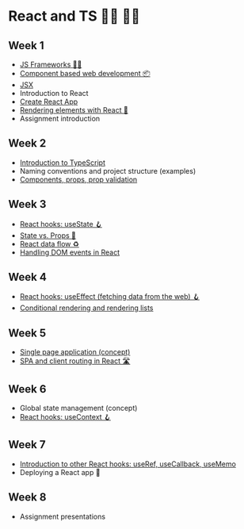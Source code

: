 # React and TS 👩‍🚀 👨‍🚀

## Week 1

- [JS Frameworks 👨‍🎨](https://medium.com/javascript-scene/top-javascript-frameworks-and-topics-to-learn-in-2020-and-the-new-decade-ced6e9d812f9)
- [Component based web development 📦](https://www.droptica.com/blog/component-based-design/)
- [JSX](https://reactjs.org/docs/introducing-jsx.html)
- Introduction to React
- [Create React App](https://create-react-app.dev/docs/getting-started/)
- [Rendering elements with React 📝](https://reactjs.org/docs/rendering-elements.html)
- Assignment introduction

## Week 2

- [Introduction to TypeScript](https://www.typescriptlang.org/docs/handbook/typescript-in-5-minutes.html)
- Naming conventions and project structure (examples)
- [Components, props, prop validation](https://reactjs.org/docs/components-and-props.html)

## Week 3

- [React hooks: useState 🪝](https://reactjs.org/docs/hooks-reference.html#usestate)
- [State vs. Props 🥊](https://reactjs.org/docs/faq-state.html#what-is-the-difference-between-state-and-props)
- [React data flow ♻️](https://flaviocopes.com/react-unidirectional-data-flow/)
- [Handling DOM events in React](https://reactjs.org/docs/handling-events.html)

## Week 4

- [React hooks: useEffect (fetching data from the web) 🪝](https://www.robinwieruch.de/react-hooks-fetch-data)
- [Conditional rendering and rendering lists](https://reactjs.org/docs/conditional-rendering.html)

## Week 5

- [Single page application (concept)](https://medium.com/@NeotericEU/single-page-application-vs-multiple-page-application-2591588efe58)
- [SPA and client routing in React 🛣](https://medium.com/the-andela-way/understanding-the-fundamentals-of-routing-in-react-b29f806b157e)

## Week 6

- Global state management (concept)
- [React hooks: useContext 🪝](https://reactjs.org/docs/hooks-reference.html#usecontext)

## Week 7

- [Introduction to other React hooks: useRef, useCallback, useMemo](https://reactjs.org/docs/hooks-reference.html)
- Deploying a React app 🚀

## Week 8

- Assignment presentations
